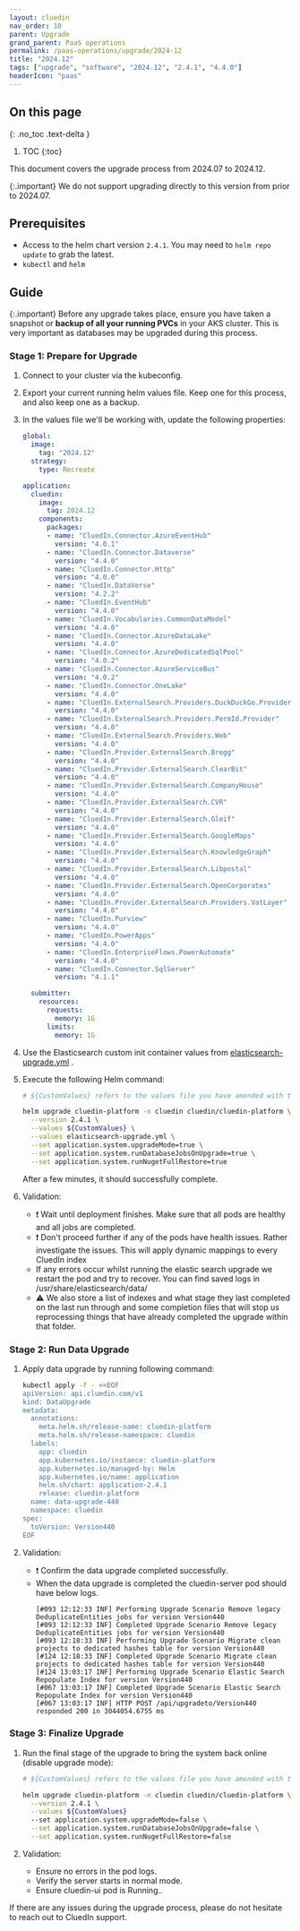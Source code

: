 ```yaml
---
layout: cluedin
nav_order: 10
parent: Upgrade
grand_parent: PaaS operations
permalink: /paas-operations/upgrade/2024-12
title: "2024.12"
tags: ["upgrade", "software", "2024.12", "2.4.1", "4.4.0"]
headerIcon: "paas"
---
```

## On this page
{: .no_toc .text-delta }
1. TOC
{:toc}

This document covers the upgrade process from 2024.07 to 2024.12.

{:.important}
We do not support upgrading directly to this version from prior to 2024.07.

## Prerequisites
- Access to the helm chart version `2.4.1`. You may need to `helm repo update` to grab the latest.
- `kubectl` and `helm`

## Guide

{:.important}
Before any upgrade takes place, ensure you have taken a snapshot or **backup of all your running PVCs** in your AKS cluster. This is very important as databases may be upgraded during this process.

### Stage 1: Prepare for Upgrade

  1. Connect to your cluster via the kubeconfig.
  1. Export your current running helm values file. Keep one for this process, and also keep one as a backup.
  1. In the values file we'll be working with, update the following properties:

        ```yaml
        global:
          image:
            tag: "2024.12"
          strategy:
            type: Recreate

        application:
          cluedin:
            image:
              tag: 2024.12
            components:
              packages:
              - name: "CluedIn.Connector.AzureEventHub"
                version: "4.0.1"
              - name: "CluedIn.Connector.Dataverse"
                version: "4.4.0"
              - name: "CluedIn.Connector.Http"
                version: "4.0.0"
              - name: "CluedIn.DataVerse"
                version: "4.2.2"
              - name: "CluedIn.EventHub"
                version: "4.4.0"
              - name: "CluedIn.Vocabularies.CommonDataModel"
                version: "4.4.0"
              - name: "CluedIn.Connector.AzureDataLake"
                version: "4.4.0"
              - name: "CluedIn.Connector.AzureDedicatedSqlPool"
                version: "4.0.2"
              - name: "CluedIn.Connector.AzureServiceBus"
                version: "4.0.2"
              - name: "CluedIn.Connector.OneLake"
                version: "4.4.0"
              - name: "CluedIn.ExternalSearch.Providers.DuckDuckGo.Provider"
                version: "4.4.0"
              - name: "CluedIn.ExternalSearch.Providers.PermId.Provider"
                version: "4.4.0"
              - name: "CluedIn.ExternalSearch.Providers.Web"
                version: "4.4.0"
              - name: "CluedIn.Provider.ExternalSearch.Bregg"
                version: "4.4.0"
              - name: "CluedIn.Provider.ExternalSearch.ClearBit"
                version: "4.4.0"
              - name: "CluedIn.Provider.ExternalSearch.CompanyHouse"
                version: "4.4.0"
              - name: "CluedIn.Provider.ExternalSearch.CVR"
                version: "4.4.0"
              - name: "CluedIn.Provider.ExternalSearch.Gleif"
                version: "4.4.0"
              - name: "CluedIn.Provider.ExternalSearch.GoogleMaps"
                version: "4.4.0"
              - name: "CluedIn.Provider.ExternalSearch.KnowledgeGraph"
                version: "4.4.0"
              - name: "CluedIn.Provider.ExternalSearch.Libpostal"
                version: "4.4.0"
              - name: "CluedIn.Provider.ExternalSearch.OpenCorporates"
                version: "4.4.0"
              - name: "CluedIn.Provider.ExternalSearch.Providers.VatLayer"
                version: "4.4.0"
              - name: "CluedIn.Purview"
                version: "4.4.0"
              - name: "CluedIn.PowerApps"
                version: "4.4.0"
              - name: "CluedIn.EnterpriseFlows.PowerAutomate"
                version: "4.4.0"
              - name: "CluedIn.Connector.SqlServer"
                version: "4.1.1"

          submitter:
            resources:
              requests:
                memory: 1G
              limits:
                memory: 1G

        ```

  1. Use the Elasticsearch custom init container values from [elasticsearch-upgrade.yml](../../../assets/other/elasticsearch-upgrade.yml) .


  1. Execute the following Helm command:
        ```bash
        # ${CustomValues} refers to the values file you have amended with the above changes. Please type the full path here.

        helm upgrade cluedin-platform -n cluedin cluedin/cluedin-platform \
          --version 2.4.1 \
          --values ${CustomValues} \
          --values elasticsearch-upgrade.yml \
          --set application.system.upgradeMode=true \
          --set application.system.runDatabaseJobsOnUpgrade=true \
          --set application.system.runNugetFullRestore=true

        ```
        After a few minutes, it should successfully complete.

  1. Validation:

      - ❗ Wait until deployment finishes. Make sure that all pods are healthy and all jobs are completed.
      - ❗ Don't proceed further if any of the pods have health issues. Rather investigate the issues.
        This will apply dynamic mappings to every CluedIn index
      - If any errors occur whilst running the elastic search upgrade we restart the pod and try to recover.
        You can find saved logs in /usr/share/elasticsearch/data/
      - ⚠ We also store a list of indexes and what stage they last completed on the last run through and some completion files that will stop us reprocessing things that have already completed the upgrade within that folder.

### Stage 2: Run Data Upgrade

  1. Apply data upgrade by running following command:
      ```bash
      kubectl apply -f - <<EOF
      apiVersion: api.cluedin.com/v1
      kind: DataUpgrade
      metadata:
        annotations:
          meta.helm.sh/release-name: cluedin-platform
          meta.helm.sh/release-namespace: cluedin
        labels:
          app: cluedin
          app.kubernetes.io/instance: cluedin-platform
          app.kubernetes.io/managed-by: Helm
          app.kubernetes.io/name: application
          helm.sh/chart: application-2.4.1
          release: cluedin-platform
        name: data-upgrade-440
        namespace: cluedin
      spec:
        toVersion: Version440
      EOF
      ```

  1. Validation:

      - ❗ Confirm the data upgrade completed successfully.
      -   When the data upgrade is completed the cluedin-server pod should have below logs.
          ```
          [#093 12:12:33 INF] Performing Upgrade Scenario Remove legacy DeduplicateEntities jobs for version Version440
          [#093 12:12:33 INF] Completed Upgrade Scenario Remove legacy DeduplicateEntities jobs for version Version440
          [#093 12:18:33 INF] Performing Upgrade Scenario Migrate clean projects to dedicated hashes table for version Version440
          [#124 12:18:33 INF] Completed Upgrade Scenario Migrate clean projects to dedicated hashes table for version Version440
          [#124 13:03:17 INF] Performing Upgrade Scenario Elastic Search Repopulate Index for version Version440
          [#067 13:03:17 INF] Completed Upgrade Scenario Elastic Search Repopulate Index for version Version440
          [#067 13:03:17 INF] HTTP POST /api/upgradeto/Version440 responded 200 in 3044054.6755 ms
          ```

### Stage 3: Finalize Upgrade

1. Run the final stage of the upgrade to bring the system back online (disable upgrade mode):

    ```bash
    # ${CustomValues} refers to the values file you have amended with the above changes. Please type the full path here.

    helm upgrade cluedin-platform -n cluedin cluedin/cluedin-platform \
      --version 2.4.1 \
      --values ${CustomValues}
      --set application.system.upgradeMode=false \
      --set application.system.runDatabaseJobsOnUpgrade=false \
      --set application.system.runNugetFullRestore=false
    ```

1. Validation:
    - Ensure no errors in the pod logs.
    - Verify the server starts in normal mode.
    - Ensure cluedin-ui pod is Running..


If there are any issues during the upgrade process, please do not hesitate to reach out to CluedIn support.